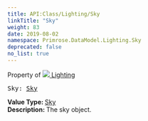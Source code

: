 ```yaml
---
title: API:Class/Lighting/Sky
linkTitle: "Sky"
weight: 83
date: 2019-08-02
namespace: Primrose.DataModel.Lighting.Sky
deprecated: false
no_list: true
---
```

Property of <a href="/docs/api-reference/Class/Lighting"><img src="/icons/silk/lightbulb.png"/>&nbsp;Lighting</a>
<pre class="method-declaration">
Sky: <a class="type" href="/docs/api-reference/Class/Sky">Sky</a></pre>
<b>Value Type: </b>
<a class="type" href="/docs/api-reference/Class/Sky">Sky</a>
<br/>
<b>Description: </b>
The sky object.

